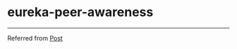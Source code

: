 # eureka-peer-awareness

---

Referred from [Post](https://medium.com/swlh/spring-cloud-high-availability-for-eureka-b5b7abcefb32)